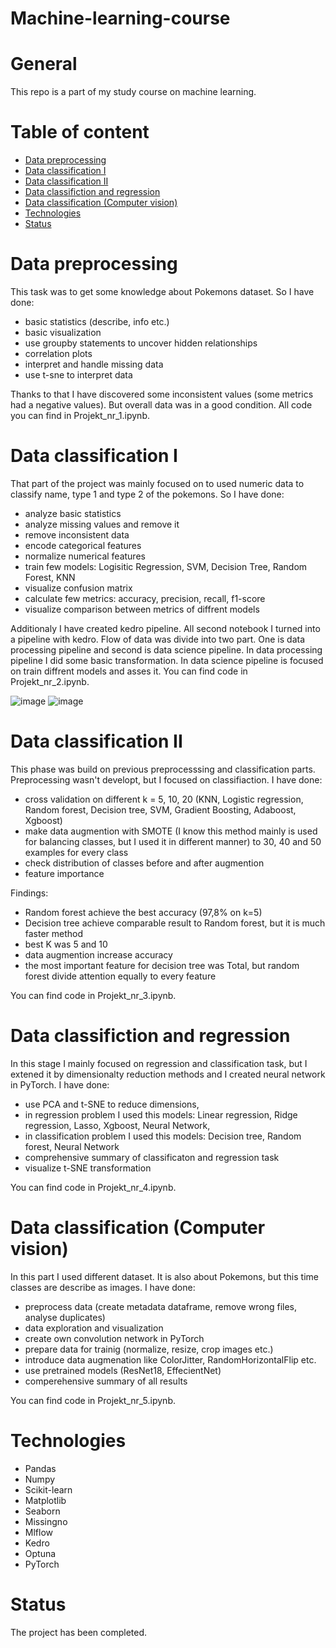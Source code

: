 # Machine-learning-course
# General
This repo is a part of my study course on machine learning.
# Table of content
- [Data preprocessing](#Data-preprocessing)
- [Data classification I](#Data-classification-I)
- [Data classification II](#Data-classification-II)
- [Data classifiction and regression](#Data-classifiction-and-regression)
- [Data classification (Computer vision)](#Data-classification-(Computer-vision))
- [Technologies](#Technologies)
- [Status](#Status)
# Data preprocessing
This task was to get some knowledge about Pokemons dataset. So I have done:
- basic statistics (describe, info etc.)
- basic visualization
- use groupby statements to uncover hidden relationships
- correlation plots
- interpret and handle missing data
- use t-sne to interpret data

Thanks to that I have discovered some inconsistent values (some metrics had a negative values). But overall data was in a good condition. All code you can find in Projekt_nr_1.ipynb.
# Data classification I
That part of the project was mainly focused on to used numeric data to classify name, type 1 and type 2 of the pokemons. So I have done:
- analyze basic statistics
- analyze missing values and remove it
- remove inconsistent data
- encode categorical features
- normalize numerical features
- train few models: Logisitic Regression, SVM, Decision Tree, Random Forest, KNN
- visualize confusion matrix
- calculate few metrics: accuracy, precision, recall, f1-score
- visualize comparison between metrics of diffrent models
  
Additionaly I have created kedro pipeline. All second notebook I turned into a pipeline with kedro. Flow of data was divide into two part. One is data processing pipeline and second is data science pipeline. In data processing pipeline I did some basic transformation. In data science pipeline is focused on train diffrent models and asses it. You can find code in Projekt_nr_2.ipynb.

![image](https://github.com/user-attachments/assets/19f8b453-0b1c-4987-a26d-b9be7dc7f2e5)
![image](https://github.com/user-attachments/assets/743c6f3d-2e1b-43d0-afb0-7487215fe618)

# Data classification II
This phase was build on previous preprocesssing and classification parts. Preprocessing wasn't developt, but I focused on classifiaction. I have done:
- cross validation on different k = 5, 10, 20 (KNN, Logistic regression, Random forest, Decision tree, SVM, Gradient Boosting, Adaboost, Xgboost)
- make data augmention with SMOTE (I know this method mainly is used for balancing classes, but I used it in different manner) to 30, 40 and 50 examples for every class
- check distribution of classes before and after augmention
- feature importance

Findings:
- Random forest achieve the best accuracy (97,8% on k=5)
- Decision tree achieve comparable result to Random forest, but it is much faster method
- best K was 5 and 10
- data augmention increase accuracy
- the most important feature for decision tree was Total, but random forest divide attention equally to every feature

You can find code in Projekt_nr_3.ipynb.

# Data classifiction and regression
In this stage I mainly focused on regression and classification task, but I extened it by dimensionalty reduction methods and I created neural network in PyTorch. I have done:
- use PCA and t-SNE to reduce dimensions,
- in regression problem I used this models: Linear regression, Ridge regression, Lasso, Xgboost, Neural Network,
- in classification problem I used this models: Decision tree, Random forest, Neural Network
- comprehensive summary of classificaton and regression task
- visualize t-SNE transformation

You can find code in Projekt_nr_4.ipynb.

# Data classification (Computer vision)
In this part I used different dataset. It is also about Pokemons, but this time classes are describe as images. I have done:
- preprocess data (create metadata dataframe, remove wrong files, analyse duplicates)
- data exploration and visualization
- create own convolution network in PyTorch
- prepare data for trainig (normalize, resize, crop images etc.)
- introduce data augmenation like ColorJitter, RandomHorizontalFlip etc.
- use pretrained models (ResNet18, EffecientNet)
- comperehensive summary of all results

You can find code in Projekt_nr_5.ipynb.
# Technologies
- Pandas
- Numpy
- Scikit-learn
- Matplotlib
- Seaborn
- Missingno
- Mlflow
- Kedro
- Optuna
- PyTorch

# Status
The project has been completed.
